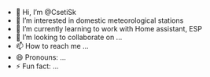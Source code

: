 - 👋 Hi, I’m @CsetiSk
- 👀 I’m interested in domestic meteorological stations
- 🌱 I’m currently learning to work with Home assistant, ESP
- 💞️ I’m looking to collaborate on ...
- 📫 How to reach me ...
- 😄 Pronouns: ...
- ⚡ Fun fact: ...

<!---
CsetiSk/CsetiSk is a ✨ special ✨ repository because its `README.md` (this file) appears on your GitHub profile.
You can click the Preview link to take a look at your changes.
--->
